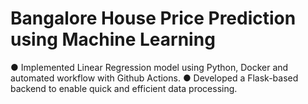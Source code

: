 # Bangalore House Price Prediction using Machine Learning
● Implemented Linear Regression model using Python, Docker and automated workflow with Github Actions. 
● Developed a Flask-based backend to enable quick and efficient data processing. 
